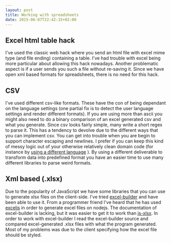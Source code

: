 ```yaml
---
layout: post
title: Working with spreadsheets
date: 2015-06-07T22:42:15+02:00
---
```


## Excel html table hack

I've used the classic web hack where you send an html file with excel mime type (and file ending) containing a table. I've had trouble with excel being more particular about allowing this hack nowadays. Another problematic aspect is if a user sends you such a file without re-saving it. Since we have open xml based formats for spreadsheets, there is no need for this hack.

## CSV

I've used different csv-like formats. These have the con of being dependant on the language settings (one partial fix is to detect the user language settings and render different formats). If you are using more than ascii you might also need to do a binary comparison of an excel generated csv and what you generate. Since csv looks fairly simple, many write a short regex to parse it. This has a tendency to devolve due to the different ways that you can implement csv. You can get into trouble when you are begin to support character escaping and newlines. I prefer if you can keep this kind of messy logic out of your otherwise relatively clean domain code (for instance by [using a different language](https://github.com/Lundalogik/go_import/) ). By using a different deliverable to transform data into predefined format you have an easier time to use many different libraries to parse weird formats.

## Xml based (.xlsx)

Due to the popularity of JavaScript we have some libraries that you can use to generate xlsx files on the client-side. I've tried [excel-builder](https://github.com/stephenliberty/excel-builder.js) and have been able to use it. From a programmer friend I've heard that he has used [exceljs](https://github.com/guyonroche/exceljs) in order to generate excel files on nodejs. The documentation of excel-builder is lacking, but it was easier to get it to work than [js-xlsx](https://github.com/SheetJS/js-xlsx). In order to work with excel-builder I read the excel-builder source and compared excel-generated .xlsx files with what the program generated. Most of my problems was due to the client specifying how the excel file should be styled.
